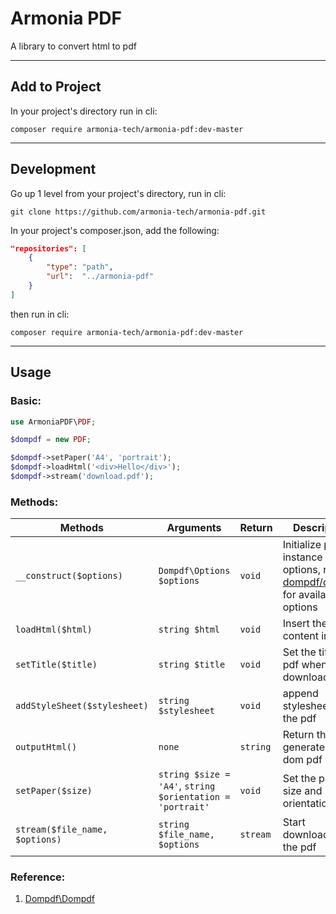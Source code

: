 # Armonia PDF

A library to convert html to pdf

---

## Add to Project
In your project's directory run in cli:

`composer require armonia-tech/armonia-pdf:dev-master`

---

## Development

Go up 1 level from your project's directory,  run in cli:

`git clone https://github.com/armonia-tech/armonia-pdf.git`

In your project's composer.json, add the following:
```json
"repositories": [
    {
        "type": "path",
        "url":  "../armonia-pdf"
    }
]
```
then run in cli:

`composer require armonia-tech/armonia-pdf:dev-master`

---

## Usage
### Basic:
```php
use ArmoniaPDF\PDF;

$dompdf = new PDF;

$dompdf->setPaper('A4', 'portrait');
$dompdf->loadHtml('<div>Hello</div>');
$dompdf->stream('download.pdf');

```

### Methods:

Methods | Arguments | Return | Description
---|---|---|---
`__construct($options)`|`Dompdf\Options $options`| `void` | Initialize pdf instance with options, refer to [dompdf/dompdf](https://github.com/dompdf/dompdf) for available options
`loadHtml($html)`|`string $html`|`void`|Insert the html content into pdf
`setTitle($title)`|`string $title`|`void`|Set the title of pdf when downloading 
`addStyleSheet($stylesheet)`|`string $stylesheet`|`void`|append stylesheet into the pdf 
`outputHtml()`|`none`|`string`|Return the html generated by dom pdf
`setPaper($size)`|`string $size = 'A4'`, `string $orientation = 'portrait'`|`void`|Set the paper size and orientation
`stream($file_name, $options)`|`string $file_name, $options`|`stream`|Start downloading the pdf

### Reference:
1) [Dompdf\Dompdf](https://github.com/dompdf/dompdf)